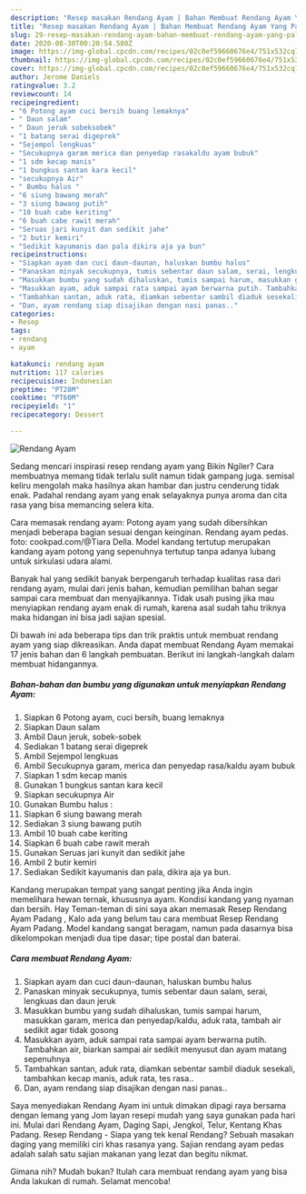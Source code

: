 ```yaml
---
description: "Resep masakan Rendang Ayam | Bahan Membuat Rendang Ayam Yang Paling Enak"
title: "Resep masakan Rendang Ayam | Bahan Membuat Rendang Ayam Yang Paling Enak"
slug: 29-resep-masakan-rendang-ayam-bahan-membuat-rendang-ayam-yang-paling-enak
date: 2020-08-30T00:20:54.580Z
image: https://img-global.cpcdn.com/recipes/02c0ef59660676e4/751x532cq70/rendang-ayam-foto-resep-utama.jpg
thumbnail: https://img-global.cpcdn.com/recipes/02c0ef59660676e4/751x532cq70/rendang-ayam-foto-resep-utama.jpg
cover: https://img-global.cpcdn.com/recipes/02c0ef59660676e4/751x532cq70/rendang-ayam-foto-resep-utama.jpg
author: Jerome Daniels
ratingvalue: 3.2
reviewcount: 14
recipeingredient:
- "6 Potong ayam cuci bersih buang lemaknya"
- " Daun salam"
- " Daun jeruk sobeksobek"
- "1 batang serai digeprek"
- "Sejempol lengkuas"
- "Secukupnya garam merica dan penyedap rasakaldu ayam bubuk"
- "1 sdm kecap manis"
- "1 bungkus santan kara kecil"
- "secukupnya Air"
- " Bumbu halus "
- "6 siung bawang merah"
- "3 siung bawang putih"
- "10 buah cabe keriting"
- "6 buah cabe rawit merah"
- "Seruas jari kunyit dan sedikit jahe"
- "2 butir kemiri"
- "Sedikit kayumanis dan pala dikira aja ya bun"
recipeinstructions:
- "Siapkan ayam dan cuci daun-daunan, haluskan bumbu halus"
- "Panaskan minyak secukupnya, tumis sebentar daun salam, serai, lengkuas dan daun jeruk"
- "Masukkan bumbu yang sudah dihaluskan, tumis sampai harum, masukkan garam, merica dan penyedap/kaldu, aduk rata, tambah air sedikit agar tidak gosong"
- "Masukkan ayam, aduk sampai rata sampai ayam berwarna putih. Tambahkan air, biarkan sampai air sedikit menyusut dan ayam matang sepenuhnya"
- "Tambahkan santan, aduk rata, diamkan sebentar sambil diaduk sesekali, tambahkan kecap manis, aduk rata, tes rasa.."
- "Dan, ayam rendang siap disajikan dengan nasi panas.."
categories:
- Resep
tags:
- rendang
- ayam

katakunci: rendang ayam 
nutrition: 117 calories
recipecuisine: Indonesian
preptime: "PT28M"
cooktime: "PT60M"
recipeyield: "1"
recipecategory: Dessert

---
```



![Rendang Ayam](https://img-global.cpcdn.com/recipes/02c0ef59660676e4/751x532cq70/rendang-ayam-foto-resep-utama.jpg)

Sedang mencari inspirasi resep rendang ayam yang Bikin Ngiler? Cara membuatnya memang tidak terlalu sulit namun tidak gampang juga. semisal keliru mengolah maka hasilnya akan hambar dan justru cenderung tidak enak. Padahal rendang ayam yang enak selayaknya punya aroma dan cita rasa yang bisa memancing selera kita.

Cara memasak rendang ayam: Potong ayam yang sudah dibersihkan menjadi beberapa bagian sesuai dengan keinginan. Rendang ayam pedas. foto: cookpad.com/@Tiara Della. Model kandang tertutup merupakan kandang ayam potong yang sepenuhnya tertutup tanpa adanya lubang untuk sirkulasi udara alami.

Banyak hal yang sedikit banyak berpengaruh terhadap kualitas rasa dari rendang ayam, mulai dari jenis bahan, kemudian pemilihan bahan segar sampai cara membuat dan menyajikannya. Tidak usah pusing jika mau menyiapkan rendang ayam enak di rumah, karena asal sudah tahu triknya maka hidangan ini bisa jadi sajian spesial.


Di bawah ini ada beberapa tips dan trik praktis untuk membuat rendang ayam yang siap dikreasikan. Anda dapat membuat Rendang Ayam memakai 17 jenis bahan dan 6 langkah pembuatan. Berikut ini langkah-langkah dalam membuat hidangannya.

<!--inarticleads1-->

##### Bahan-bahan dan bumbu yang digunakan untuk menyiapkan Rendang Ayam:

1. Siapkan 6 Potong ayam, cuci bersih, buang lemaknya
1. Siapkan  Daun salam
1. Ambil  Daun jeruk, sobek-sobek
1. Sediakan 1 batang serai digeprek
1. Ambil Sejempol lengkuas
1. Ambil Secukupnya garam, merica dan penyedap rasa/kaldu ayam bubuk
1. Siapkan 1 sdm kecap manis
1. Gunakan 1 bungkus santan kara kecil
1. Siapkan secukupnya Air
1. Gunakan  Bumbu halus :
1. Siapkan 6 siung bawang merah
1. Sediakan 3 siung bawang putih
1. Ambil 10 buah cabe keriting
1. Siapkan 6 buah cabe rawit merah
1. Gunakan Seruas jari kunyit dan sedikit jahe
1. Ambil 2 butir kemiri
1. Sediakan Sedikit kayumanis dan pala, dikira aja ya bun.


Kandang merupakan tempat yang sangat penting jika Anda ingin memelihara hewan ternak, khususnya ayam. Kondisi kandang yang nyaman dan bersih. Hay Teman-teman di sini saya akan memasak Resep Rendang Ayam Padang , Kalo ada yang belum tau cara membuat Resep Rendang Ayam Padang. Model kandang sangat beragam, namun pada dasarnya bisa dikelompokan menjadi dua tipe dasar; tipe postal dan baterai. 

<!--inarticleads2-->

##### Cara membuat Rendang Ayam:

1. Siapkan ayam dan cuci daun-daunan, haluskan bumbu halus
1. Panaskan minyak secukupnya, tumis sebentar daun salam, serai, lengkuas dan daun jeruk
1. Masukkan bumbu yang sudah dihaluskan, tumis sampai harum, masukkan garam, merica dan penyedap/kaldu, aduk rata, tambah air sedikit agar tidak gosong
1. Masukkan ayam, aduk sampai rata sampai ayam berwarna putih. Tambahkan air, biarkan sampai air sedikit menyusut dan ayam matang sepenuhnya
1. Tambahkan santan, aduk rata, diamkan sebentar sambil diaduk sesekali, tambahkan kecap manis, aduk rata, tes rasa..
1. Dan, ayam rendang siap disajikan dengan nasi panas..


Saya menyediakan Rendang Ayam ini untuk dimakan dipagi raya bersama dengan lemang yang Jom layan resepi mudah yang saya gunakan pada hari ini. Mulai dari Rendang Ayam, Daging Sapi, Jengkol, Telur, Kentang Khas Padang. Resep Rendang - Siapa yang tek kenal Rendang? Sebuah masakan daging yang memiliki ciri khas rasanya yang. Sajian rendang ayam pedas adalah salah satu sajian makanan yang lezat dan begitu nikmat. 

Gimana nih? Mudah bukan? Itulah cara membuat rendang ayam yang bisa Anda lakukan di rumah. Selamat mencoba!
